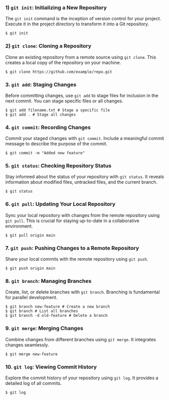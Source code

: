 ### 1) `git init`: Initializing a New Repository
The `git init` command is the inception of version control for your project. Execute it in the project directory to
transform it into a Git repository.
```
$ git init
```
### 2) `git clone`: Cloning a Repository 
Clone an existing repository from a remote source using `git clone`. This creates a local copy of the repository on 
your machine.
```
$ git clone https://github.com/example/repo.git
```
### 3. `git add`: Staging Changes
Before committing changes, use `git add` to stage files for inclusion in the next commit. You can stage specific files 
or all changes.
```
$ git add filename.txt # Stage a specific file
$ git add . # Stage all changes
```
### 4. `git commit`: Recording Changes
Commit your staged changes with `git commit`. Include a meaningful commit message to describe the purpose of the commit.
```
$ git commit -m "Added new feature"
```
### 5. `git status`: Checking Repository Status
Stay informed about the status of your repository with `git status`. It reveals information about modified files, 
untracked files, and the current branch.
```
$ git status
```
### 6. `git pull`: Updating Your Local Repository
Sync your local repository with changes from the remote repository using `git pull`. This is crucial for 
staying up-to-date in a collaborative environment.
```
$ git pull origin main
```
### 7. `git push`: Pushing Changes to a Remote Repository
Share your local commits with the remote repository using `git push`.
```
$ git push origin main
```
### 8. `git branch`: Managing Branches
Create, list, or delete branches with `git branch`. Branching is fundamental for parallel development.
```
$ git branch new-feature # Create a new branch
$ git branch # List all branches
$ git branch -d old-feature # Delete a branch
```
### 9. `git merge`: Merging Changes
Combine changes from different branches using `git merge`. It integrates changes seamlessly.
```
$ git merge new-feature
```
### 10. `git log`: Viewing Commit History
Explore the commit history of your repository using `git log`. It provides a detailed log of all commits.
```
$ git log
```